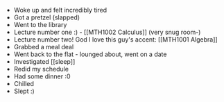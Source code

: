 - Woke up and felt incredibly tired
- Got a pretzel (slapped)
- Went to the library
- Lecture number one :) - [[MTH1002 Calculus]] (very snug room-)
- Lecture number two! God I love this guy's accent: [[MTH1001 Algebra]]
- Grabbed a meal deal
- Went back to the flat - lounged about, went on a date
- Investigated [[sleep]]
- Redid my schedule
- Had some dinner :0
- Chilled
- Slept :)
